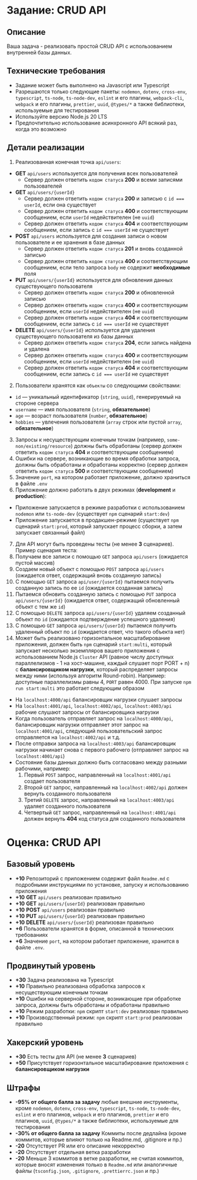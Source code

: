 # Задание: CRUD API

## Описание

Ваша задача - реализовать простой CRUD API с использованием внутренней базы данных.

## Технические требования

- Задание может быть выполнено на Javascript или Typescript
- Разрешаются только следующие пакеты: `nodemon`, `dotenv`, `cross-env`, `typescript`, `ts-node`, `ts-node-dev`, `eslint` и его плагины, `webpack-cli`, `webpack` и его плагины, `prettier`, `uuid`, `@types/*` а также библиотеки, используемые для тестирования
- Используйте версию Node.js 20 LTS
- Предпочтительно использование асинхронного API всякий раз, когда это возможно

## Детали реализации

1. Реализованная конечная точка `api/users`:

- **GET** `api/users` используется для получения всех пользователей
  - Сервер должен ответить `кодом статуса` **200** и всеми записями пользователей
- **GET** `api/users/{userId}`
  - Сервер должен ответить `кодом статуса` **200** и записью с `id === userId`, если она существует
  - Сервер должен ответить `кодом статуса` **400** и соответствующим сообщением, если `userId` недействителен (не `uuid`)
  - Сервер должен ответить `кодом статуса` **404** и соответствующим сообщением, если запись с `id === userId` не существует
- **POST** `api/users` используется для создания записи о новом пользователе и ее хранения в базе данных
  - Сервер должен ответить `кодом статуса` **201** и вновь созданной записью
  - Сервер должен ответить `кодом статуса` **400** и соответствующим сообщением, если тело запроса `body` не содержит **необходимые** поля
- **PUT** `api/users/{userId}` используется для обновления данных существующего пользователя
  - Сервер должен ответить `кодом статуса` **200** и обновленной записью
  - Сервер должен ответить `кодом статуса` **400** и соответствующим сообщением, если `userId` недействителен (не `uuid`)
  - Сервер должен ответить `кодом статуса` **404** и соответствующим сообщением, если запись с `id === userId` не существует
- **DELETE** `api/users/{userId}` используется для удаления существующего пользователя из базы данных
  - Сервер должен ответить `кодом статуса` **204**, если запись найдена и удалена
  - Сервер должен ответить `кодом статуса` **400** и соответствующим сообщением, если `userId` недействителен (не `uuid`)
  - Сервер должен ответить `кодом статуса` **404** и соответствующим сообщением, если запись с `id === userId` не существует

2. Пользователи хранятся как `объекты` со следующими свойствами:

- `id` — уникальный идентификатор (`string`, `uuid`), генерируемый на стороне сервера
- `username` — имя пользователя (`string`, **обязательное**)
- `age` — возраст пользователя (`number`, **обязательное**)
- `hobbies` — увлечения пользователя (`array` строк или пустой `array`, **обязательное**)

3. Запросы к несуществующим конечным точкам (например, `some-non/existing/resource`) должны быть обработаны (сервер должен ответить `кодом статуса` **404** и соответствующим сообщением)
4. Ошибки на сервере, возникающие во время обработки запроса, должны быть обработаны и обработаны корректно (сервер должен ответить `кодом статуса` **500** и соответствующим сообщением)
5. Значение `port`, на котором работает приложение, должно храниться в файле `.env`
6. Приложение должно работать в двух режимах (**development** и **production**):

- Приложение запускается в режиме разработки с использованием `nodemon` или `ts-node-dev` (существует `npm` сценарий `start:dev`)
- Приложение запускается в продакшен-режиме (существует `npm` сценарий `start:prod`, который запускает процесс сборки, а затем запускает связанный файл)

7. Для API могут быть проведены тесты (не менее **3** сценариев). Пример сценария теста:
1. Получаем все записи с помощью `GET` запроса `api/users` (ожидается пустой массив)
1. Создаем новый объект с помощью `POST` запроса `api/users` (ожидается ответ, содержащий вновь созданную запись)
1. С помощью `GET` запроса `api/user/{userId}` пытаемся получить созданную запись по ее `id` (ожидается созданная запись)
1. Пытаемся обновить созданную запись с помощью `PUT` запроса `api/users/{userId}` (ожидается ответ, содержащий обновленный объект с тем же `id`)
1. С помощью `DELETE` запроса `api/users/{userId}` удаляем созданный объект по `id` (ожидается подтверждение успешного удаления)
1. С помощью `GET` запроса `api/users/{userId}` пытаемся получить удаленный объект по `id` (ожидается ответ, что такого объекта нет)
1. Может быть реализовано горизонтальное масштабирование приложения, должен быть `npm` сценарий `start:multi`, который запускает несколько экземпляров вашего приложения с использованием Node.js `Cluster` API (равное числу доступных параллелизмов - 1 на хост-машине, каждый слушает порт PORT + n) с **балансировщиком нагрузки**, который распределяет запросы между ними (используя алгоритм Round-robin). Например: доступные параллелизмы равны 4, `PORT` равен 4000. При запуске `npm run start:multi` это работает следующим образом

- На `localhost:4000/api` балансировщик нагрузки слушает запросы
- На `localhost:4001/api`, `localhost:4002/api`, `localhost:4003/api` рабочие слушают запросы от балансировщика нагрузки
- Когда пользователь отправляет запрос на `localhost:4000/api`, балансировщик нагрузки отправляет этот запрос на `localhost:4001/api`, следующий пользовательский запрос отправляется на `localhost:4002/api` и т.д.
- После отправки запроса на `localhost:4003/api` балансировщик нагрузки начинает снова с первого рабочего (отправляет запрос на `localhost:4001/api`)
- Состояние базы данных должно быть согласовано между разными рабочими, например:
  1. Первый `POST` запрос, направленный на `localhost:4001/api` создает пользователя
  2. Второй `GET` запрос, направленный на `localhost:4002/api` должен вернуть созданного пользователя
  3. Третий `DELETE` запрос, направленный на `localhost:4003/api` удаляет созданного пользователя
  4. Четвертый `GET` запрос, направленный на `localhost:4001/api` должен вернуть **404** код статуса для созданного пользователя

# Оценка: CRUD API

## Базовый уровень

- **+10** Репозиторий с приложением содержит файл `Readme.md` с подробными инструкциями по установке, запуску и использованию приложения
- **+10** **GET** `api/users` реализован правильно
- **+10** **GET** `api/users/{userId}` реализован правильно
- **+10** **POST** `api/users` реализован правильно
- **+10** **PUT** `api/users/{userId}` реализован правильно
- **+10** **DELETE** `api/users/{userId}` реализован правильно
- **+6** Пользователи хранятся в форме, описанной в технических требованиях
- **+6** Значение `port`, на котором работает приложение, хранится в файле `.env`.

## Продвинутый уровень

- **+30** Задача реализована на Typescript
- **+10** Правильно реализована обработка запросов к несуществующим конечным точкам
- **+10** Ошибки на серверной стороне, возникающие при обработке запроса, должны быть обработаны и обработаны правильно
- **+10** Режим разработки: `npm` скрипт `start:dev` реализован правильно
- **+10** Производственный режим: `npm` скрипт `start:prod` реализован правильно

## Хакерский уровень

- **+30** Есть тесты для API (не менее **3** сценариев)
- **+50** Присутствует горизонтальное масштабирование приложения с **балансировщиком нагрузки**

## Штрафы

- **-95% от общего балла за задачу** любые внешние инструменты, кроме `nodemon`, `dotenv`, `cross-env`, `typescript`, `ts-node`, `ts-node-dev`, `eslint` и его плагинов, `webpack` и его плагинов, `prettier` и его плагинов, `uuid`, `@types/*` а также библиотеки, используемые для тестирования
- **-30% от общего балла за задачу** Коммиты после дедлайна (кроме коммитов, которые влияют только на Readme.md, .gitignore и пр.)
- **-20** Отсутствует PR или его описание некорректно
- **-20** Отсутствует отдельная ветка разработки
- **-20** Меньше 3 коммитов в ветке разработки, не считая коммитов, которые вносят изменения только в `Readme.md` или аналогичные файлы (`tsconfig.json`, `.gitignore`, `.prettierrc.json` и пр.)
